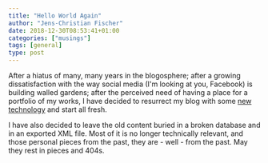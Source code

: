 ```yaml
---
title: "Hello World Again"
author: "Jens-Christian Fischer"
date: 2018-12-30T08:53:41+01:00
categories: ["musings"]
tags: [general]
type: post
---
```


After a hiatus of many, many years in the blogosphere; after a growing dissatisfaction
with the way social media (I'm looking at you, Facebook) is building walled gardens; 
after the perceived need of having a place for a portfolio of my works, I have decided to
resurrect my blog with some [new technology](/articles/choosing-platform) and start all 
fresh. 

I have also decided to leave the old content buried in a broken database and in an exported
XML file. Most of it is no longer technically relevant, and those personal pieces from the 
past, they are - well - from the past. May they rest in pieces and 404s.
